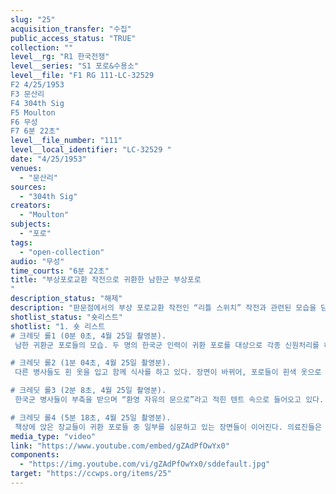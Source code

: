```yaml
---
slug: "25"
acquisition_transfer: "수집"
public_access_status: "TRUE"
collection: ""
level__rg: "R1 한국전쟁"
level__series: "S1 포로&수용소"
level__file: "F1 RG 111-LC-32529 
F2 4/25/1953
F3 문산리
F4 304th Sig
F5 Moulton
F6 무성
F7 6분 22초"
level__file_number: "111"
level__local_identifier: "LC-32529 "
date: "4/25/1953"
venues: 
  - "문산리"
sources: 
  - "304th Sig"
creators: 
  - "Moulton"
subjects: 
  - "포로"
tags: 
  - "open-collection"
audio: "무성"
time_courts: "6분 22초"
title: "부상포로교환 작전으로 귀환한 남한군 부상포로
"
description_status: "해제"
description: "판문점에서의 부상 포로교환 작전인 “리틀 스위치” 작전과 관련된 모습을 담고 있는 여러 영상들 중 하나이다. 이 영상에서는 특히 미군 포로 이외에 리틀 스위치 작전을 통해 교환되었던 다양한 국적의 유엔군 포로들의 모습이 많이 등장한다는 점에서 특기할 만하다."
shotlist_status: "숏리스트"
shotlist: "1. 숏 리스트
# 크레딧 롤1 (0분 0초, 4월 25일 촬영분).
 남한 귀환군 포로들의 모습. 두 명의 한국군 인력이 귀환 포로를 대상으로 각종 신원처리를 하고 있다. 한쪽 눈에 안대를 찬 한국군 병사의 모습이 보인다. 이 병사는 흰 옷으로 갈아입고, 주위 장교들과 대화하면서 음식을 먹고 있다.

# 크레딧 롤2 (1분 04초, 4월 25일 촬영분).
 다른 병사들도 흰 옷을 입고 함께 식사를 하고 있다. 장면이 바뀌어, 포로들이 흰색 옷으로 환복하고 있다. 부상병들의 경우에는 좌우에서 환복하는 것을 도와주고 있다.

# 크레딧 롤3 (2분 8초, 4월 25일 촬영분).
 한국군 병사들이 부축을 받으며 “환영 자유의 문으로”라고 적힌 텐트 속으로 들어오고 있다. 이어지는 장면은 텐트 내부에서의 후속 조치들이다. 텐트 안으로 들어온 병사들은 환복을 하고 우선 의료진의 진찰을 받고 있다. 몇몇은 장교진과 인터뷰 및 간단한 심문을 받고 있다.

# 크레딧 롤4 (5분 18초, 4월 25일 촬영분).
 책상에 앉은 장교들이 귀환 포로들 중 일부를 심문하고 있는 장면들이 이어진다. 의료진들은 포로들을 진찰하고, 포로들은 여기에 응하거나 환복을 하고 있다. 미국 적십자 요원이 포로들에게 물품 가방을 나누어 주고 있다."
media_type: "video"
link: "https://www.youtube.com/embed/gZAdPfOwYx0"
components: 
  - "https://img.youtube.com/vi/gZAdPfOwYx0/sddefault.jpg"
target: "https://ccwps.org/items/25"
---
```


